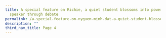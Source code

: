 ```yaml
---
title: A special feature on Richie, a quiet student blossoms into powerful
  speaker through debate
permalink: /a-special-feature-on-nyguen-minh-dat-a-quiet-student-blossoms-into-powerful-speaker-through-debate/
description: ""
third_nav_title: Page 4
---
```

